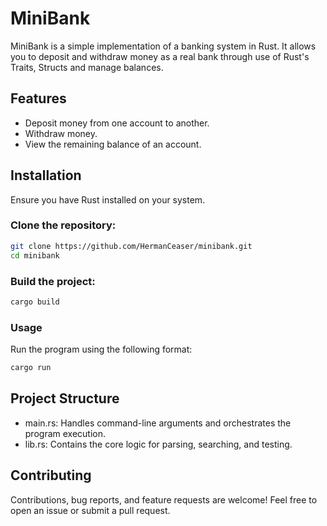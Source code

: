 # MiniBank

MiniBank is a simple implementation of a banking system in Rust. It allows you to deposit and withdraw money as a real bank through use of Rust's Traits, Structs and manage balances.

## Features

- Deposit money from one account to another.
- Withdraw money.
- View the remaining balance of an account.

## Installation
Ensure you have Rust installed on your system.
### Clone the repository:
```sh
git clone https://github.com/HermanCeaser/minibank.git
cd minibank
```

### Build the project:
```sh
cargo build
```

### Usage
Run the program using the following format:
```sh
cargo run 
```

## Project Structure

- main.rs: Handles command-line arguments and orchestrates the program execution.
- lib.rs: Contains the core logic for parsing, searching, and testing.

## Contributing
Contributions, bug reports, and feature requests are welcome! Feel free to open an issue or submit a pull request.
